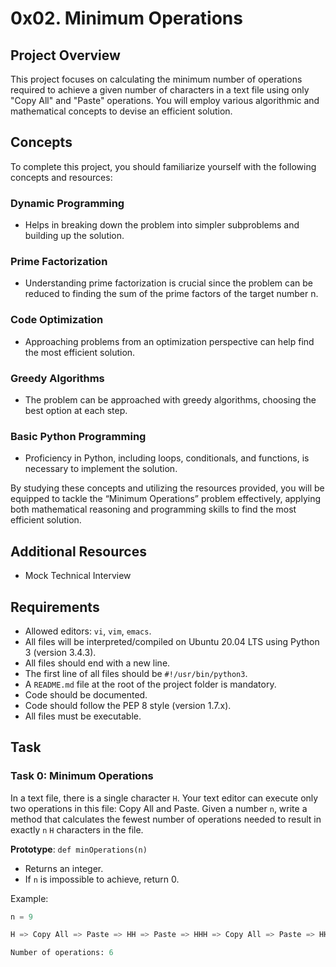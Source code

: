 # 0x02. Minimum Operations

## Project Overview
This project focuses on calculating the minimum number of operations required to achieve a given number of characters in a text file using only "Copy All" and "Paste" operations. You will employ various algorithmic and mathematical concepts to devise an efficient solution.

## Concepts
To complete this project, you should familiarize yourself with the following concepts and resources:

### Dynamic Programming
- Helps in breaking down the problem into simpler subproblems and building up the solution.

### Prime Factorization
- Understanding prime factorization is crucial since the problem can be reduced to finding the sum of the prime factors of the target number n.

### Code Optimization
- Approaching problems from an optimization perspective can help find the most efficient solution.

### Greedy Algorithms
- The problem can be approached with greedy algorithms, choosing the best option at each step.

### Basic Python Programming
- Proficiency in Python, including loops, conditionals, and functions, is necessary to implement the solution.

By studying these concepts and utilizing the resources provided, you will be equipped to tackle the “Minimum Operations” problem effectively, applying both mathematical reasoning and programming skills to find the most efficient solution.

## Additional Resources
- Mock Technical Interview

## Requirements
- Allowed editors: `vi`, `vim`, `emacs`.
- All files will be interpreted/compiled on Ubuntu 20.04 LTS using Python 3 (version 3.4.3).
- All files should end with a new line.
- The first line of all files should be `#!/usr/bin/python3`.
- A `README.md` file at the root of the project folder is mandatory.
- Code should be documented.
- Code should follow the PEP 8 style (version 1.7.x).
- All files must be executable.

## Task

### Task 0: Minimum Operations
In a text file, there is a single character `H`. Your text editor can execute only two operations in this file: Copy All and Paste. Given a number `n`, write a method that calculates the fewest number of operations needed to result in exactly `n` `H` characters in the file.

**Prototype**: `def minOperations(n)`
- Returns an integer.
- If `n` is impossible to achieve, return 0.

Example:
```python
n = 9

H => Copy All => Paste => HH => Paste => HHH => Copy All => Paste => HHHHHH => Paste => HHHHHHHHH

Number of operations: 6

